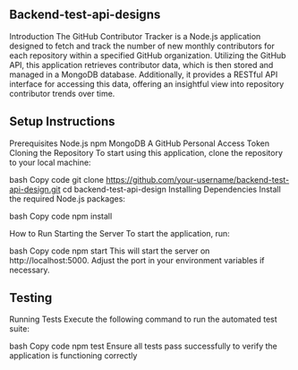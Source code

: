 ## Backend-test-api-designs
Introduction
The GitHub Contributor Tracker is a Node.js application designed to fetch and track the number of new monthly contributors for each repository within a specified GitHub organization. Utilizing the GitHub API, this application retrieves contributor data, which is then stored and managed in a MongoDB database. Additionally, it provides a RESTful API interface for accessing this data, offering an insightful view into repository contributor trends over time.

## Setup Instructions
Prerequisites
Node.js 
npm 
MongoDB 
A GitHub Personal Access Token
Cloning the Repository
To start using this application, clone the repository to your local machine:

bash
Copy code
git clone https://github.com/your-username/backend-test-api-design.git
cd backend-test-api-design
Installing Dependencies
Install the required Node.js packages:

bash
Copy code
npm install



How to Run
Starting the Server
To start the application, run:

bash
Copy code
npm start
This will start the server on http://localhost:5000. Adjust the port in your environment variables if necessary.

## Testing
Running Tests
Execute the following command to run the automated test suite:

bash
Copy code
npm test
Ensure all tests pass successfully to verify the application is functioning correctly